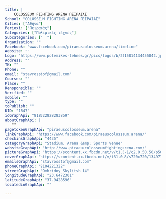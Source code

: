 ```yaml
---
title: |
    COLOSSEUM FIGHTING ARENA ΠΕΙΡΑΙΑΣ
School: "COLOSSEUM FIGHTING ARENA ΠΕΙΡΑΙΑΣ"
Cities: ["Αθήνα"]
Perioxi: ["Πειραιάς"]
Categories: ["Πολεμικές τέχνες"]
Subcategories: ["  "]
Organization: ""
Facebook: "www.facebook.com/piraeuscolosseum.arena/timeline"
Website: ""
Logo: "https://www.polemikes-tehnes.gr/pics/logos/b/2015814134455842.jpg"
Address: ""
TK: ""
Phone: ""
email: "stavrosstof@gmail.com"
Courses: ""
Place: ""
Rensponsible: ""
Verified: ""
mobile: ""
type: ""
toPublish: ""
UID: "1547"
idGraphApi: "818322828283859"
aboutGraphApi: | 
   ""
pagetokenGraphApi: "piraeuscolosseum.arena"
linkGraphApi: "https://www.facebook.com/piraeuscolosseum.arena/"
checkinsGraphApi: "4435"
categoryGraphApi: "Stadium, Arena &amp; Sports Venue"
websiteGraphApi: "http://www.piraeuscolosseumfightingarena.com/"
pictureGraphApi: "https://scontent.xx.fbcdn.net/v/t1.0-1/c2.0.50.50/p50x50/11813296_818322938283848_8363192485664300892_n.jpg?oh=0f64c567c1892c80bc58f4db54024540&amp;oe=5B052DD6"
coverGraphApi: "https://scontent.xx.fbcdn.net/v/t31.0-8/s720x720/13497781_1003805663068907_6254138895941796713_o.jpg?oh=bbe99c19acdc79e754ff0cec31e38363&amp;oe=5B0AB577"
emailsGraphApi: "stavrosstof@gmail.com"
phoneGraphApi: "2104221322"
streetGraphApi: "Omhridoy Skylitsh 14"
longitudeGraphApi: "23.6472301"
latitudeGraphApi: "37.9428596"
locatedinGraphApi: ""

---
```




